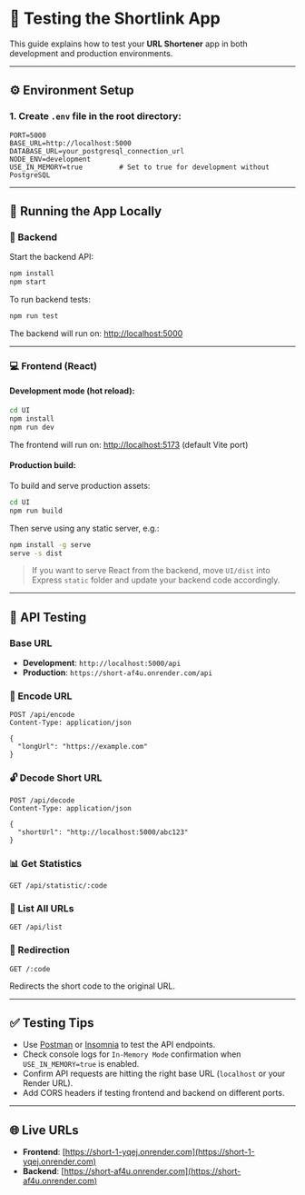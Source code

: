 
# 🧪 Testing the Shortlink App

This guide explains how to test your **URL Shortener** app in both development and production environments.

---

## ⚙️ Environment Setup

### 1. Create `.env` file in the root directory:

```dotenv
PORT=5000
BASE_URL=http://localhost:5000
DATABASE_URL=your_postgresql_connection_url
NODE_ENV=development
USE_IN_MEMORY=true         # Set to true for development without PostgreSQL
```

---

## 🚀 Running the App Locally

### 🔧 Backend

Start the backend API:

```bash
npm install
npm start
```

To run backend tests:

```bash
npm run test
```

The backend will run on: [http://localhost:5000](http://localhost:5000)

---

### 💻 Frontend (React)

#### Development mode (hot reload):

```bash
cd UI
npm install
npm run dev
```

The frontend will run on: [http://localhost:5173](http://localhost:5173) (default Vite port)

#### Production build:

To build and serve production assets:

```bash
cd UI
npm run build
```

Then serve using any static server, e.g.:

```bash
npm install -g serve
serve -s dist
```

> If you want to serve React from the backend, move `UI/dist` into Express `static` folder and update your backend code accordingly.

---

## 🔌 API Testing

### Base URL

- **Development**: `http://localhost:5000/api`
- **Production**: `https://short-af4u.onrender.com/api`

### 🔁 Encode URL

```http
POST /api/encode
Content-Type: application/json

{
  "longUrl": "https://example.com"
}
```

### 🔓 Decode Short URL

```http
POST /api/decode
Content-Type: application/json

{
  "shortUrl": "http://localhost:5000/abc123"
}
```

### 📊 Get Statistics

```http
GET /api/statistic/:code
```

### 📄 List All URLs

```http
GET /api/list
```

### 🔀 Redirection

```http
GET /:code
```

Redirects the short code to the original URL.

---

## ✅ Testing Tips

- Use [Postman](https://www.postman.com/) or [Insomnia](https://insomnia.rest/) to test the API endpoints.
- Check console logs for `In-Memory Mode` confirmation when `USE_IN_MEMORY=true` is enabled.
- Confirm API requests are hitting the right base URL (`localhost` or your Render URL).
- Add CORS headers if testing frontend and backend on different ports.

---

## 🌐 Live URLs

- **Frontend**: [https://short-1-yqej.onrender.com](https://short-1-yqej.onrender.com)
- **Backend**: [https://short-af4u.onrender.com](https://short-af4u.onrender.com)
